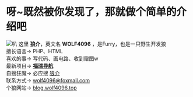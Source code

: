 # 呀~既然被你发现了，那就做个简单的介绍吧
![叭][1]
这里 **狼介**，英文名 **WOLF4096** ，是Furry，也是一只野生开发狼  
擅长语言-> PHP、HTML  
喜欢的事-> 写代码、画电路、收到赠图w  
最新项目-> **[福瑞导航][2]**  
自搜狂魔-> 必应搜 [狼介][3]  
联系方式-> wolf4096@foxmail.com  
个狼网站-> [blog.wolf4096.top][4]



  [1]: https://s.cdnv1.hanwuss.com/static/upload/wolf4096/20220413/202204130713556643.gif
  [2]: http://furry.vin
  [3]: https://cn.bing.com/search?q=WOLF4096
  [4]: https://blog.wolf4096.top
